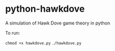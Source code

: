 python-hawkdove
===============

A simulation of Hawk Dove game theory in python

To run:

`chmod +x hawkdove.py`
`./hawkdove.py`